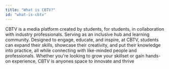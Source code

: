 ```yaml
---
title: "What is CBTV?"
id: "what-is-cbtv"
---
```


CBTV is a media platform created by students, for students, in collaboration with industry professionals. Serving as an inclusive hub and learning community. Designed to engage, educate, and inspire, at CBTV, students can expand their skills, showcase their creativity, and put their knowledge into practice, all while connecting with like-minded people and professionals. Whether you're looking to grow your skillset  or gain hands-on experience, CBTV is anyones space to innovate and thrive
